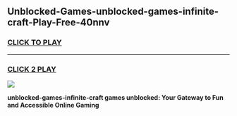 
## Unblocked-Games-unblocked-games-infinite-craft-Play-Free-40nnv
<h3>
<a href="https://premium76.site?title=unblocked-games-infinite-craft&ref=18A1">CLICK TO PLAY</a></h3>
<hr>

<h3>
<a href="https://premium76.site?title=unblocked-games-infinite-craft&ref=18A1">CLICK 2 PLAY</a>
  
</h3>

<a href="https://premium76.site?title=unblocked-games-infinite-craft&ref=18A1"><img src="https://clearcache.store/games.png"></a>


**unblocked-games-infinite-craft games unblocked: Your Gateway to Fun and Accessible Online Gaming**
